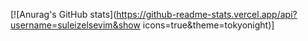 [![Anurag's GitHub stats](https://github-readme-stats.vercel.app/api?username=suleizelsevim&show icons=true&theme=tokyonight)]

